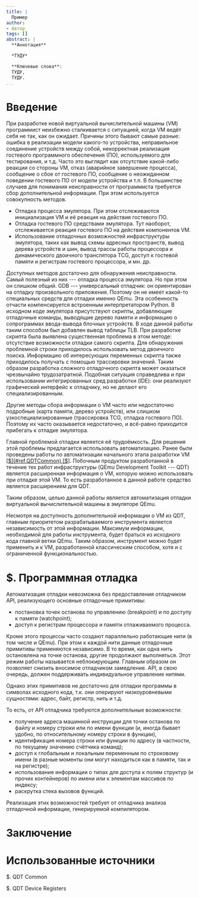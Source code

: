 ```yaml
---
title: |
  Пример
author:
- Автор
tags: []
abstract: |
  **Аннотация**

  *ТУДУ*

  **Ключевые слова**:
  ТУДУ,
  ТУДУ.
...
```


# Введение

При разработке новой виртуальной вычислительной машины (VM) программист
неизбежно сталкивается с ситуацией, когда VM ведёт себя не так, как он ожидает.
Причины этого бывают самые разные:
ошибка в реализации модели какого-то устройства,
неправильное соединение устройств между собой,
некорректная реализация гостевого программного обеспечения (ПО), используемого
для тестирования,
и т.д.
Часто это выглядит как отсутствие какой-либо реакции со стороны VM,
отказ (аварийное завершение процесса),
сообщение о сбое от гостевого ПО,
сообщение о неожиданном поведении гостевого ПО от модели устройства
и т.п.
В большинстве случаев для понимания неисправности от программиста требуется
сбор дополнительной информации.
При этом используется совокупность методов.

- Отладка процесса эмулятора.
При этом отслеживаются инициализация VM и её реакция на действия гостевого ПО.
- Отладка гостевого ПО средствами эмулятора.
Тут наоборот, отслеживается реакция гостевого ПО на действия компонентов VM.
- Использование отладочных возможностей инфраструктуры эмулятора, таких как
вывод схемы адресных пространств,
вывод дерева устройств и шин,
вывод трассы работы процессора и динамического двоичного транслятора TCG,
доступ к гостевой памяти и регистрам гостевого процессора,
и мн. др.

Доступных методов достаточно для обнаружения неисправности.
Самый полезный из них --- отладка процесса эмулятора.
Но при этом он слишком общий.
GDB --- универсальный отладчик: он ориентирован на отладку
произвольного приложения.
Поэтому он не имеет какой-то специальных средств для отладки именно QEmu.
Эта особенность отчасти компенсируется встроенным интерпретатором Python.
В исходном коде эмулятора присутствуют скрипты, добавляющие отладочные
команды, выводящие дерево памяти и информацию о сопрограммах ввода-вывода
блочных устройств.
В ходе данной работы таким способом был добавлен вывод таблицы TLB.
При разработке скрипта была выявлена существенная проблема в этом методе:
отсутствие возможности отладки самого скрипта.
Для обнаружения проблемной строки приходилось использовать метод двоичного
поиска.
Информацию об интересующих переменных скрипта также приходилось получать
с помощью трассировки значений.
Таким образом разработка сложного отладочного скрипта может оказаться
чрезвычайно трудозатратной.
Подобная ситуация справедлива и при использовании интегрированных сред
разработки (IDE): они реализуют графический интерфейс к отладчику, но не делают
его специализированным.

Другие методы сбора информации о VM часто или недостаточно подробные
(карта памяти, дерево устройств), или слишком узкоспециализированные
(трассировка TCG, отладка гостевого ПО).
Поэтому их часто оказывается недостаточно, и всё-равно приходится прибегать к
отладке эмулятора.

Главной проблемой отладки является её трудоёмкость.
Для решения этой проблемы предлагается использовать автоматизацию.
Ранее были проведены работы по автоматизации начального этапа разработки VM
[[$](#ref.QDTCommon),[$](#ref.QDTRegisters)].
Побочным продуктом разработанной в течение тех работ инфраструктуры
(QEmu Development Toolkit --- QDT) является расширенная информация о VM,
которую можно использовать при отладке этой VM.
То есть разработанное в данной работе средство является расширением для QDT.

Таким образом, целью данной работы является автоматизация отладки
виртуальной вычислительной машины в эмуляторе QEmu.

Несмотря на доступность дополнительной информации о VM из QDT, главным
приоритетом разрабатываемого инструмента является независимость от этой
информации.
Максимум информации, необходимой для работы инструмента, будет браться из
исходного кода главной ветки QEmu.
Таким образом, инструмент можно будет применить и к VM, разработанной
классическим способом, хотя и с ограниченной функциональностью.

# $. Программная отладка

Автоматизация отладки невозможна без предоставления отладчиком API,
реализующего основные отладочные примитивы:

- постановка точек останова по управлению (breakpoint) и по доступу к памяти
(watchpoint);
- доступ к регистрам процессора и памяти отлаживаемого процесса.

Кроме этого процессы часто создают параллельно работающие нити (в том
числе и QEmu).
При этом к каждой нити данные отладочные примитивы применяются независимо.
В то время, как одна нить остановлена на точке останова, другие продолжают
выполняться.
Этот режим работы называется неблокирующим.
Главным образом он позволяет снизить вносимое отладчиком замедление.
API, в свою очередь, должен поддерживать индивидуальное управление нитями.

Однако этих примитивов не достаточно для отладки программы в символах исходного
кода, т.к. они оперируют низкоуровневыми сущностями: адрес, байт, регистр,
нить и т.д.

То есть, от API отладчика требуются дополнительные возможности:

- получение адреса машинной инструкции для точки останова
по файлу и номеру строки
или
по имени функции (и, иногда бывает удобно, по относительному номеру строки
в функции),
- идентификация номера строки или функции по адресу (в частности, по текущему
значению счётчика команд);
- доступ к глобальным и локальным переменным по строковому имени (в разные
моменты они могут находиться как в памяти, так и на регистре);
- использование информации о типах для доступа
к полям структур (и прочих контейнеров) по имени или
к элементам массивов по индексу;
- раскрутка стека вызовов функций.

Реализация этих возможностей требует от отладчика анализа отладочной
информации, генерируемой компилятором.

# Заключение

# Использованные источники

$. <a name="ref.QDTCommon"></a>QDT Common

$. <a name="ref.QDTRegisters"></a>QDT Device Registers

